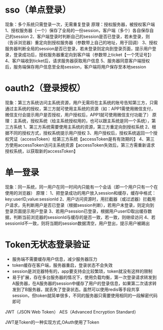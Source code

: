 # sso（单点登录）
现象：多个系统只需登录一次，无需重复登录
原理：授权服务器，被授权客户端
1、授权服务器（一个）保存了全局的一份session，客户端（多个）各自保存自己的session
2、客户端登录时判断自己的session是否已登录，若未登录，则（告诉浏览器）重定向到授权服务器（参数带上自己的地址，用于回调）
3、授权服务器判断全局的session是否已登录，若未登录则定向到登录页面，提示用户登录，登录成功后，授权服务器重定向到客户端（参数带上ticket【一个凭证号】）
4、客户端收到ticket后，请求服务器获取用户信息
5、服务器同意客户端授权后，服务端保存用户信息至全局session，客户端将用户保存至本地session

# oauth2（登录授权）
现象：第三方系统访问主系统资源，用户无需将在主系统的账号告知第三方，只需通过主系统的授权，第三方就可使用主系统的资源（如：APP1需使用微信支付，微信支付会提示用户是否授权，用户授权后，APP1就可使用微信支付功能了）
原理：主系统，授权系统（给主系统授权用的，也可以跟主系统是同一个系统），第三方系统
1、第三方系统需要使用主系统的资源，第三方重定向到授权系统
2、根据不同的授权方式，授权系统提示用户授权
3、用户授权后，授权系统返回一个授权凭证（accessToken）给第三方系统【accessToken是有有效期的】
4、第三方使用accessToken访问主系统资源【accessToken失效后，第三方需重新请求授权系统，以获取新的accessToken】

# 单一登录
现象：同一系统，同一用户在同一时间内只能有一个会话（即一个用户只有一个在使用的浏览器）
原理：
1、把登录成功的用户放入session和缓存，缓存中格式：key:userID,value:sessionId
2、用户访问资源时，用拦截器（或过滤器）拦截用户请求，先判断用户是否已登录（根据session判断），若用户未登录，则定向到登录页面提示用户登录
3、若用户session已登录，根据用户userID取出缓存数据，判断当前浏览器的sessionId与缓存的是否一致，若一致，则继续访问
4、若sessionId不一致，则将当期的session数据清空，用户登出，提示用户被踢出

# Token无状态登录验证
- 服务端不需要缓存用户信息，减少服务器压力
- token缓存在客户端，服务器重启，登录状态不会失效
- session是浏览器特有的，app要支持会比较繁琐，token就没有这样的限制
- 易于扩展，存在多台服务器的情况下，使用负载均衡，第一次登录请求转发到A服务器，在A服务器的session中缓存了用户的登录信息，如果第二次请求转发到了B服务器，就丢失了登录状态。虽然可以使用redis等手段共享session，但token就简单很多，不同的服务器只需要使用相同的一段解密代码即可

JWT（JSON Web Token）
AES（Advanced Encryption Standard）

JWT是Token的一种实现方式,OAuth使用了Token



